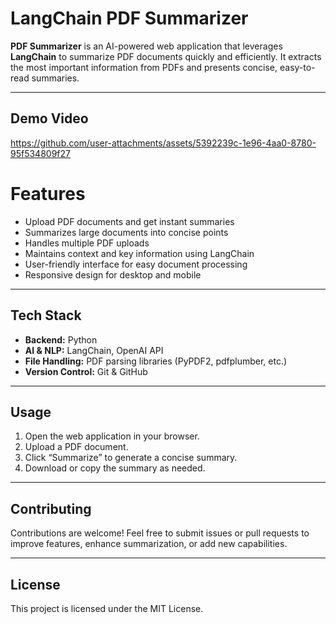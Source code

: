 # LangChain PDF Summarizer

**PDF Summarizer** is an AI-powered web application that leverages **LangChain** to summarize PDF documents quickly and efficiently. It extracts the most important information from PDFs and presents concise, easy-to-read summaries.

---

## Demo Video


https://github.com/user-attachments/assets/5392239c-1e96-4aa0-8780-95f534809f27

# Features

- Upload PDF documents and get instant summaries
- Summarizes large documents into concise points
- Handles multiple PDF uploads
- Maintains context and key information using LangChain
- User-friendly interface for easy document processing
- Responsive design for desktop and mobile

---

## Tech Stack

- **Backend:** Python
- **AI & NLP:** LangChain, OpenAI API
- **File Handling:** PDF parsing libraries (PyPDF2, pdfplumber, etc.)
- **Version Control:** Git & GitHub

---
## Usage

1. Open the web application in your browser.  
2. Upload a PDF document.  
3. Click “Summarize” to generate a concise summary.  
4. Download or copy the summary as needed.

---

## Contributing

Contributions are welcome! Feel free to submit issues or pull requests to improve features, enhance summarization, or add new capabilities.

---

## License

This project is licensed under the MIT License.
